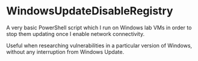 # WindowsUpdateDisableRegistry
A very basic PowerShell script which I run on Windows lab VMs in order to stop them updating once I enable network connectivity. 

Useful when researching vulnerabilities in a particular version of Windows, without any interruption from Windows Update.


